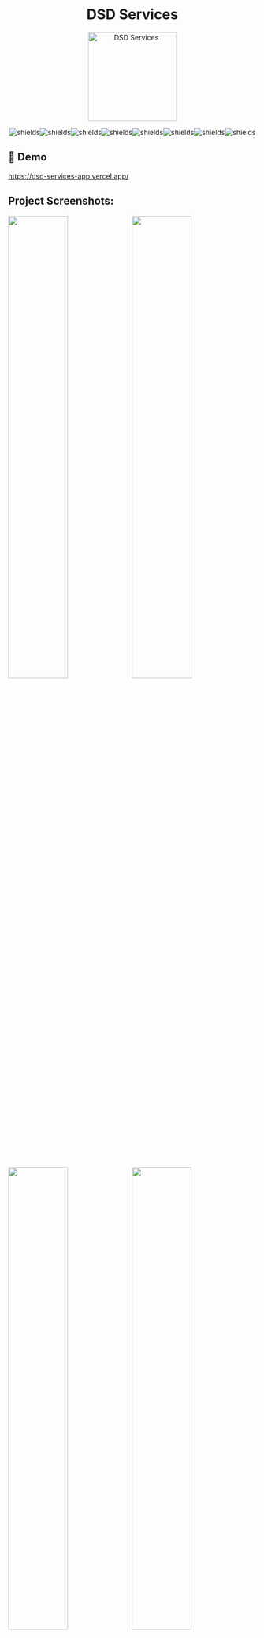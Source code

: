 <h1 align="center" id="title">DSD Services</h1>

<p align="center"><img src="https://i.imgur.com/ldcKaoe.png" alt="DSD Services" width="180" /></p>

<p align="center"><img src="https://img.shields.io/badge/Next.js-000000?style=for-the-badge&amp;logo=next.js&amp;logoColor=white" alt="shields"><img src="https://img.shields.io/badge/TypeScript-3178C6?style=for-the-badge&amp;logo=typescript&amp;logoColor=white" alt="shields"><img src="https://img.shields.io/badge/Tailwind_CSS-38B2AC?style=for-the-badge&amp;logo=tailwind-css&amp;logoColor=white" alt="shields"><img src="https://img.shields.io/badge/Framer_Motion-0055FF?style=for-the-badge&amp;logo=framer&amp;logoColor=white" alt="shields"><img src="https://img.shields.io/badge/React_Hook_Form-EC5990?style=for-the-badge&amp;logo=reacthookform&amp;logoColor=white" alt="shields"><img src="https://img.shields.io/badge/Supabase-3FCF8E?style=for-the-badge&amp;logo=supabase&amp;logoColor=white" alt="shields"><img src="https://img.shields.io/badge/Zod-3E61EE?style=for-the-badge&amp;logo=apachespark&amp;logoColor=white" alt="shields"><img src="https://img.shields.io/badge/PostgreSQL-336791?style=for-the-badge&amp;logo=postgresql&amp;logoColor=white" alt="shields"></p>

<h2>🚀 Demo</h2>

https://dsd-services-app.vercel.app/

<h2>Project Screenshots:</h2>

[<img src="https://i.imgur.com/PqeS06R.png" width="49%" />](https://i.imgur.com/PqeS06R.png)
[<img src="https://i.imgur.com/gBU4S3j.png" width="49%" />](https://i.imgur.com/gBU4S3j.png)

[<img src="https://i.imgur.com/K2hQ3n8.png" width="49%" />](https://i.imgur.com/K2hQ3n8.png)
[<img src="https://i.imgur.com/b5FQkuQ.png" width="49%" />](https://i.imgur.com/b5FQkuQ.png)

[<img src="https://i.imgur.com/cE4saAC.png" width="49%" />](https://i.imgur.com/cE4saAC.png)

<h2>🧐 Features</h2>

Here are some of the project's best features:

- Customers can pick a time slot to book a service across multiple departments.
- Lists required parts and checks PostgreSQL inventory using Supabase. Missing parts trigger contractor notifications.
- Supabase Auth sends confirmation and reminder emails with Nodemailer for alerts on missing parts.
- Admins manage schedules and inventory with secure access using Supabase’s row-level security.
- Customers track bookings and update info with Supabase Auth validated by Zod.
- Fully mobile-friendly using Tailwind CSS for responsive design.

<h2>🛠️ Installation Steps:</h2>

<p>1. Clone the repository</p>

```
git clone https://github.com/Demonico/supreme-bassoon.git
```

<p>2. Change into the directory</p>

```
cd supreme-bassoon
```

<p>3. Install dependencies</p>

```
npm install
```

<p>4. Create a .env</p>

```
touch .env
```

<p>5. Add environment variables to .env</p>

```
.env.example for reference
```

<p>6. Start development server</p>

```
npm run dev
```

<h2>💻 Built with</h2>

Technologies used in the project:

- Next.JS + TypeScript
- Tailwind CSS + Framer Motion
- React Hook Form + Zod
- Supabase
- PostgreSQL

<!-- linked and socials for the team -->
<h2>🤝 Team</h2>

<table align="center">
  <tr>
    <td align="center" width="300px" height="300px">
      <img src="https://i.imgur.com/0xjsJDa.jpg" alt="Khurram A." width="150px"><br>
      <a href="https://khurramali.site" target="_blank"><b>Khurram A.</b></a><br>
      <a href="https://github.com/destocot" target="_blank">
        <img src="https://img.shields.io/badge/Follow%20on%20GitHub-181717?style=for-the-badge&logo=github&logoColor=white">
      </a><br>
      <a href="https://www.linkedin.com/in/khurram-ali1" target="_blank">
        <img src="https://img.shields.io/badge/Follow%20on%20LinkedIn-0077B5?style=for-the-badge&logo=linkedin&logoColor=white">
      </a><br>
      <a href="https://www.youtube.com/@GiraffeReactor" target="_blank">
        <img src="https://img.shields.io/badge/Subscribe%20on%20YouTube-FF0000?style=for-the-badge&logo=youtube&logoColor=white">
      </a>
    </td>
    <td align="center" width="300px" height="300px">
      <img src="https://i.imgur.com/jjslUPZ.png" alt="Katie H." width="150px"><br>
      <a href="http://katiehom.com" target="_blank"><b>Katie H.</b></a><br>
      <a href="https://github.com/katiehom" target="_blank">
        <img src="https://img.shields.io/badge/Follow%20on%20GitHub-181717?style=for-the-badge&logo=github&logoColor=white">
      </a><br>
      <a href="https://www.linkedin.com/in/katiehom/" target="_blank">
        <img src="https://img.shields.io/badge/Follow%20on%20LinkedIn-0077B5?style=for-the-badge&logo=linkedin&logoColor=white">
      </a>
    </td>
  </tr>
  <tr>
    <td align="center" width="300px" height="300px">
      <img src="https://i.imgur.com/kodfige.jpg" alt="Maye J." width="150px"><br>
      <a href="https://codinglady22.github.io/Portfolio2.0/" target="_blank"><b>Maye J.</b></a><br>
      <a href="https://github.com/CodingLady22" target="_blank">
        <img src="https://img.shields.io/badge/Follow%20on%20GitHub-181717?style=for-the-badge&logo=github&logoColor=white">
      </a><br>
      <a href="https://www.linkedin.com/in/mayejesuorobo/" target="_blank">
        <img src="https://img.shields.io/badge/Follow%20on%20LinkedIn-0077B5?style=for-the-badge&logo=linkedin&logoColor=white">
      </a>
    </td>
    <td align="center" width="300px" height="300px">
      <img src="https://i.imgur.com/YBG3a6W.png" alt="Acir S." width="150px"><br>
      <a href="https://github.com/rudzzz" target="_blank"><b>Acir S.</b></a><br>
      <a href="https://github.com/rudzzz" target="_blank">
        <img src="https://img.shields.io/badge/Follow%20on%20GitHub-181717?style=for-the-badge&logo=github&logoColor=white">
      </a><br>
      <a href="https://www.linkedin.com/in/acir-rudson/" target="_blank">
        <img src="https://img.shields.io/badge/Follow%20on%20LinkedIn-0077B5?style=for-the-badge&logo=linkedin&logoColor=white">
      </a>
    </td>
  </tr>
</table>


<!-- special thank to leads Jarrod and Minhoru -->
<h3 align="center">Special Thanks to:</h3>

<table align="center">
  <tr>
    <td align="center" width="300px" height="200px">
      <a href="https://github.com/Demonico" target="_blank"><b>Jarrod V.</b></a><br>
      <a href="https://github.com/Demonico" target="_blank">
        <img src="https://img.shields.io/badge/Follow%20on%20GitHub-181717?style=for-the-badge&logo=github&logoColor=white">
      </a><br>
      <a href="https://www.linkedin.com/in/jarrodvandoren/" target="_blank">
        <img src="https://img.shields.io/badge/Follow%20on%20LinkedIn-0077B5?style=for-the-badge&logo=linkedin&logoColor=white">
      </a>
    </td>
    <td align="center" width="300px" height="200px">
      <a href="https://minhoru-cotache.netlify.app/" target="_blank"><b>Minhoru C.</b></a><br>
      <a href="https://github.com/Minhoru123" target="_blank">
        <img src="https://img.shields.io/badge/Follow%20on%20GitHub-181717?style=for-the-badge&logo=github&logoColor=white">
      </a><br>
      <a href="https://www.linkedin.com/in/minhoru-cotache" target="_blank">
        <img src="https://img.shields.io/badge/Follow%20on%20LinkedIn-0077B5?style=for-the-badge&logo=linkedin&logoColor=white">
      </a>
    </td>
  </tr>
</table>

